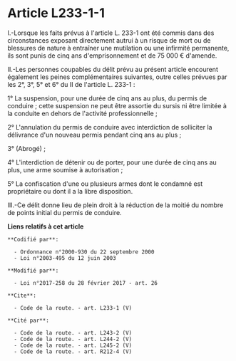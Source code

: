 # Article L233-1-1

I.-Lorsque les faits prévus à l'article L. 233-1 ont été commis dans des circonstances exposant directement autrui à un
risque de mort ou de blessures de nature à entraîner une mutilation ou une infirmité permanente, ils sont punis de cinq ans
d'emprisonnement et de 75 000 € d'amende. 

II.-Les personnes coupables du délit prévu au présent article encourent également les peines complémentaires suivantes, outre
celles prévues par les 2°, 3°, 5° et 6° du II de l'article L. 233-1 : 

1° La suspension, pour une durée de cinq ans au plus, du permis de conduire ; cette suspension ne peut être assortie du
sursis ni être limitée à la conduite en dehors de l'activité professionnelle ; 

2° L'annulation du permis de conduire avec interdiction de solliciter la délivrance d'un nouveau permis pendant cinq ans au
plus ; 

3° (Abrogé) ; 

4° L'interdiction de détenir ou de porter, pour une durée de cinq ans au plus, une arme soumise à autorisation ; 

5° La confiscation d'une ou plusieurs armes dont le condamné est propriétaire ou dont il a la libre disposition. 

III.-Ce délit donne lieu de plein droit à la réduction de la moitié du nombre de points initial du permis de conduire.

**Liens relatifs à cet article**

	**Codifié par**:

	  - Ordonnance n°2000-930 du 22 septembre 2000
	  - Loi n°2003-495 du 12 juin 2003

	**Modifié par**:

	  - Loi n°2017-258 du 28 février 2017 - art. 26

	**Cite**:

	  - Code de la route. - art. L233-1 (V)

	**Cité par**:

	  - Code de la route. - art. L243-2 (V)
	  - Code de la route. - art. L244-2 (V)
	  - Code de la route. - art. L245-2 (V)
	  - Code de la route. - art. R212-4 (V)
